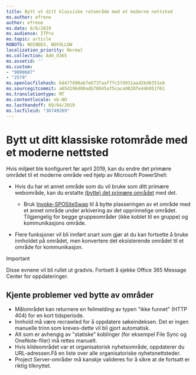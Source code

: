 ```yaml
---
title: Bytt ut ditt klassiske rotområde med et moderne nettsted
ms.author: efrene
author: efrene
ms.date: 8/6/2019
ms.audience: ITPro
ms.topic: article
ROBOTS: NOINDEX, NOFOLLOW
localization_priority: Normal
ms.collection: Adm_O365
ms.assetid: ''
ms.custom:
- "9000687"
- "2579"
ms.openlocfilehash: bd477d90ab7e6737aafffc57d931aad2bd0351e8
ms.sourcegitcommit: a65d196d00adb70045af5caca9828fe44b951f61
ms.translationtype: MT
ms.contentlocale: nb-NO
ms.lasthandoff: 09/04/2019
ms.locfileid: "36749269"
---
```

# <a name="swap-your-classic-root-site-with-a-modern-site"></a>Bytt ut ditt klassiske rotområde med et moderne nettsted

Hvis miljøet ble konfigurert før april 2019, kan du endre det primære området til et moderne område ved hjelp av Microsoft PowerShell:

- Hvis du har et annet område som du vil bruke som ditt primære webområde, kan du erstatte [(bytte) det primære området](https://docs.microsoft.com/sharepoint/modern-root-site) med det. 
    - Bruk [Invoke-SPOSiteSwap](https://docs.microsoft.com/powershell/module/sharepoint-online/invoke-spositeswap?view=sharepoint-ps) til å bytte plasseringen av et område med et annet område under arkivering av det opprinnelige området. Tilgjengelig for begge gruppeområder (ikke koblet til en gruppe) og kommunikasjons område. 

- Flere funksjoner vil bli innført snart som gjør at du kan fortsette å bruke innholdet på området, men konvertere det eksisterende området til et område for kommunikasjon. 
>[!Important]
>Disse evnene vil bli rullet ut gradvis. Fortsett å sjekke Office 365 Message Center for oppdateringer. 

## <a name="known-issues-with-swapping-sites"></a>Kjente problemer ved bytte av områder

- Målområdet kan returnere en feilmelding av typen "ikke funnet" (HTTP 404) for en kort tidsperiode.
- Innhold må være recrawled for å oppdatere søkeindeksen. Det er ingen manuelle trinn som kreves-dette vil bli gjort automatisk.
- Alt som er avhengig av "statiske" koblinger (for eksempel File Sync og OneNote-filer) må rettes manuelt.
- Hvis kildeområdet var et organisatorisk nyhetsområde, oppdaterer du URL-adressen.Få en liste over alle organisatoriske nyhetsnettsteder.
- Project Server-områder må kanskje valideres for å sikre at de fortsatt er riktig tilknyttet.





